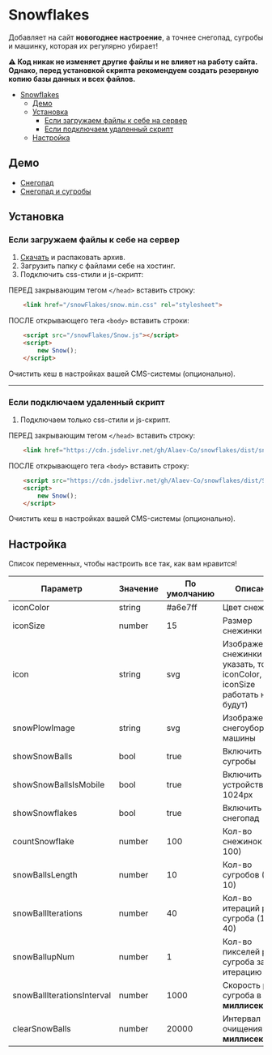 
# Snowflakes

Добавляет на сайт **новогоднее настроение**, а точнее снегопад, сугробы и машинку, которая их регулярно убирает!

**⚠️ Код никак не изменяет другие файлы и не влияет на работу сайта.
Однако, перед установкой скрипта рекомендуем создать резервную копию базы данных и всех файлов.**

- [Snowflakes](#snowflakes)
  - [Демо](#демо)
  - [Установка](#установка)
    - [Если загружаем файлы к себе на сервер](#если-загружаем-файлы-к-себе-на-сервер)
    - [Если подключаем удаленный скрипт](#если-подключаем-удаленный-скрипт)
  - [Настройка](#настройка)

## Демо

- [Снегопад](https://alaev-co.github.io/snowflakes/examples/snowflakes.html)
- [Снегопад и сугробы](https://alaev-co.github.io/snowflakes/examples/snowflakes-with-snow-balls.html)

## Установка

### Если загружаем файлы к себе на сервер

1. [Скачать](https://github.com/Alaev-Co/snowflakes/releases) и распаковать архив.
2. Загрузить папку с файлами себе на хостинг.
3. Подключить css-стили и js-скрипт:

ПЕРЕД закрывающим тегом `</head>` вставить строку:

```html
    <link href="/snowFlakes/snow.min.css" rel="stylesheet">
```

ПОСЛЕ открывающего тега `<body>` вставить строки:

```html
    <script src="/snowFlakes/Snow.js"></script>
    <script>
        new Snow();
    </script>
```

Очистить кеш в настройках вашей CMS-системы (опционально).
_____

### Если подключаем удаленный скрипт

1. Подключаем только css-стили и js-скрипт.

ПЕРЕД закрывающим тегом `</head>` вставить строку:

```html
    <link href="https://cdn.jsdelivr.net/gh/Alaev-Co/snowflakes/dist/snow.min.css" rel="stylesheet">
```

ПОСЛЕ открывающего тега `<body>` вставить строку:

```html
    <script src="https://cdn.jsdelivr.net/gh/Alaev-Co/snowflakes/dist/Snow.min.js"></script>
    <script>
        new Snow();
    </script>
```

Очистить кеш в настройках вашей CMS-системы (опционально).

## Настройка

Список переменных, чтобы настроить все так, как вам нравится!  

| Параметр                   | Значение | По умолчанию | Описание                                                                      |
| -------------------------- | -------- | ------------ | ----------------------------------------------------------------------------- |
| iconColor                  | string   | #a6e7ff      | Цвет снежинки                                                                 |
| iconSize                   | number   | 15           | Размер снежинки                                                               |
| icon                       | string   | svg          | Изображение снежинки (если указать, то iconColor, iconSize работать не будут) |
| snowPlowImage              | string   | svg          | Изображение снегоуборочной машины                                             |
| showSnowBalls              | bool     | true         | Включить сугробы                                                              |
| showSnowBallsIsMobile      | bool     | true         | Включить на устройствах < 1024px                                              |
| showSnowflakes             | bool     | true         | Включить снегопад                                                             |
| countSnowflake             | number   | 100          | Кол-во снежинок (0-100)                                                       |
| snowBallsLength            | number   | 10           | Кол-во сугробов (0-10)                                                        |
| snowBallIterations         | number   | 40           | Кол-во итераций роста сугроба (10-40)                                         |
| snowBallupNum              | number   | 1            | Кол-во пикселей роста сугроба за одну итерацию (1-3)                          |
| snowBallIterationsInterval | number   | 1000         | Скорость роста сугроба в **миллисекундах**                                    |
| clearSnowBalls             | number   | 20000        | Интервал очищения в **миллисекундах**                                         |
